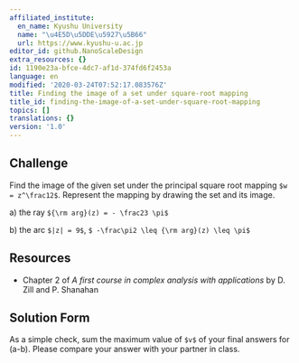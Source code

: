 ```yaml
---
affiliated_institute:
  en_name: Kyushu University
  name: "\u4E5D\u5DDE\u5927\u5B66"
  url: https://www.kyushu-u.ac.jp
editor_id: github.NanoScaleDesign
extra_resources: {}
id: 1190e23a-bfce-4dc7-af1d-374fd6f2453a
language: en
modified: '2020-03-24T07:52:17.083576Z'
title: Finding the image of a set under square-root mapping
title_id: finding-the-image-of-a-set-under-square-root-mapping
topics: []
translations: {}
version: '1.0'
---
```


## Challenge

Find the image of the given set under the principal square root mapping `$w = z^\frac12$`. Represent the mapping by drawing the set and its image.

a) the ray `${\rm arg}(z) = - \frac23 \pi$`

b) the arc `$|z| = 9$`, `$ -\frac\pi2 \leq {\rm arg}(z) \leq \pi$`
    
<!-- c) the parabola `$x = \frac{y^2}{10} - \frac52$`  -->

    
## Resources
    
- Chapter 2 of *A first course in complex analysis with applications* by D. Zill and P. Shanahan


## Solution Form
As a simple check, sum the maximum value of `$v$` of your final answers for (a-b).
Please compare your answer with your partner in class.
